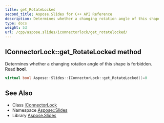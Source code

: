 ```yaml
---
title: get_RotateLocked
second_title: Aspose.Slides for C++ API Reference
description: Determines whether a changing rotation angle of this shape is forbidden. Read bool.
type: docs
weight: 53
url: /cpp/aspose.slides/iconnectorlock/get_rotatelocked/
---
```

## IConnectorLock::get_RotateLocked method


Determines whether a changing rotation angle of this shape is forbidden. Read **bool**.

```cpp
virtual bool Aspose::Slides::IConnectorLock::get_RotateLocked()=0
```

## See Also

* Class [IConnectorLock](../)
* Namespace [Aspose::Slides](../../)
* Library [Aspose.Slides](../../../)
